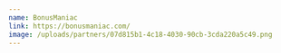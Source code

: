 ```yaml
---
name: BonusManiac
link: https://bonusmaniac.com/
image: /uploads/partners/07d815b1-4c18-4030-90cb-3cda220a5c49.png
---
```

